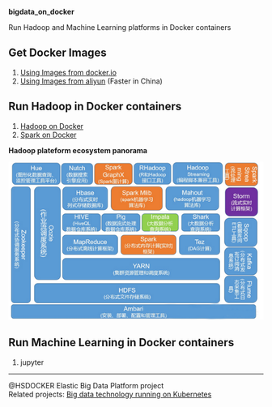 **bigdata_on_docker**

Run Hadoop and Machine Learning platforms in Docker containers

## Get Docker Images
1. [Using Images from docker.io](images_aliyun.md)
1. [Using Images from aliyun](images_aliyun.md) (Faster in China)


## Run Hadoop in Docker containers

1. [Hadoop on Docker](hadoop)
1. [Spark on Docker](spark)

**Hadoop plateform ecosystem panorama**

![hadoop_arch.png](./pics/hadoop_arch.png)

## Run Machine Learning in Docker containers
1. jupyter


---
@HSDOCKER Elastic Big Data Platform project   
Related projects:  [Big data technology running on Kubernetes](https://github.com/hbulpf/HSDocker)  